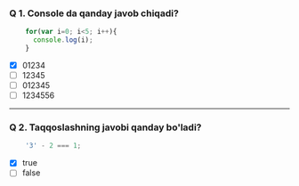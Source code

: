 
### Q 1. Console da qanday javob chiqadi?

```js
    for(var i=0; i<5; i++){ 
      console.log(i); 
    }
```

- [x] 01234
- [ ] 12345
- [ ] 012345
- [ ] 1234556
-------

### Q 2. Taqqoslashning javobi qanday bo'ladi?
```js
    '3' - 2 === 1;
```

- [x] true
- [ ] false  